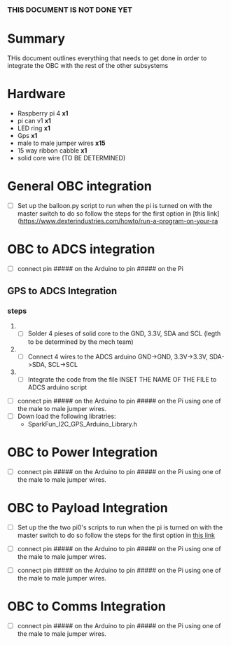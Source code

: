 ### THIS DOCUMENT IS NOT DONE YET
# Summary 
THis document outlines everything that needs to get done in order to integrate the OBC with the rest of the other subsystems

# Hardware
- Raspberry pi 4 **x1**
- pi can v1 **x1**
- LED ring **x1**
- Gps **x1**
- male to male jumper wires **x15**
- 15 way ribbon cabble **x1**
- solid core wire (TO BE DETERMINED)

# General OBC integration
- [ ] Set up the balloon.py script to run when the pi is turned on with the master switch to do so follow the steps for the first option in [this link](https://www.dexterindustries.com/howto/run-a-program-on-your-ra

# OBC to ADCS integration
- [ ] connect pin ##### on the Arduino to pin ##### on the Pi 

## GPS to ADCS Integration
### steps  
1. - [ ]  Solder 4 pieses of solid core to the GND, 3.3V, SDA and SCL (legth to be determined by the mech team)
2. - [ ]  Connect 4 wires to the ADCS arduino GND->GND,  3.3V->3.3V,  SDA->SDA, SCL->SCL
3. - [ ]  Integrate the code from the file INSET THE NAME OF THE FILE to ADCS arduino script
- [ ] connect pin ##### on the Arduino to pin ##### on the Pi using one of the male to male jumper wires.
- [ ] Down load the following libratries:
     - SparkFun_I2C_GPS_Arduino_Library.h


# OBC to Power Integration
- [ ] connect pin ##### on the Arduino to pin ##### on the Pi using one of the male to male jumper wires.

 
# OBC to  Payload Integration
- [ ] Set up the the two pi0's scripts to  run when the pi is turned on with the master switch to do so follow the steps for the first option in [this link](https://www.dexterindustries.com/howto/run-a-program-on-your-raspberry-pi-at-startup/)
- [ ] connect pin ##### on the Arduino to pin ##### on the Pi using one of the male to male jumper wires.
- [ ] connect pin ##### on the Arduino to pin ##### on the Pi using one of the male to male jumper wires.


# OBC to Comms Integration
- [ ] connect pin ##### on the Arduino to pin ##### on the Pi using one of the male to male jumper wires.
